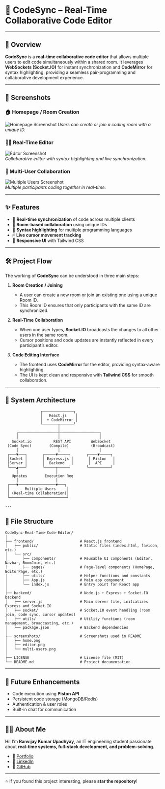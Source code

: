 # 🚀 CodeSync – Real-Time Collaborative Code Editor
---

## 📖 Overview
**CodeSync** is a **real-time collaborative code editor** that allows multiple users to edit code simultaneously within a shared room. It leverages **WebSockets (Socket.IO)** for instant synchronization and **CodeMirror** for syntax highlighting, providing a seamless pair-programming and collaborative development experience.

---

## 📸 Screenshots

### 🏠 Homepage / Room Creation
![Homepage Screenshot](https://github.com/user-attachments/assets/bb84ce6c-f856-40f8-af3d-9950d1c1fa12) 
*Users can create or join a coding room with a unique ID.*

### 👨‍💻 Real-Time Editor
![Editor Screenshot](https://github.com/user-attachments/assets/22e136e2-ec81-483c-bd5d-63c72aa8ee2f)  
*Collaborative editor with syntax highlighting and live synchronization.*

### 👥 Multi-User Collaboration
![Multiple Users Screenshot](https://github.com/user-attachments/assets/873597b2-324a-4bd3-a036-21cf3fe91d91)  
*Multiple participants coding together in real-time.*

---

## ✨ Features
- 📝 **Real-time synchronization** of code across multiple clients  
- 👥 **Room-based collaboration** using unique IDs  
- 🎨 **Syntax highlighting** for multiple programming languages  
- 🖱 **Live cursor movement tracking**  
- 📱 **Responsive UI** with Tailwind CSS  

---

## 🛠️ Project Flow

The working of **CodeSync** can be understood in three main steps:

1. **Room Creation / Joining**  
   - A user can create a new room or join an existing one using a unique Room ID.  
   - This Room ID ensures that only participants with the same ID are synchronized.

2. **Real-Time Collaboration**  
   - When one user types, **Socket.IO** broadcasts the changes to all other users in the same room.  
   - Cursor positions and code updates are instantly reflected in every participant’s editor.  

3. **Code Editing Interface**  
   - The frontend uses **CodeMirror** for the editor, providing syntax-aware highlighting.  
   - The UI is kept clean and responsive with **Tailwind CSS** for smooth collaboration.  

---


## 📂 System Architecture

```text
                ┌──────────────┐
                │   React.js    │
                │  + CodeMirror │
                └───────┬──────┘
                        │
     ┌──────────────────┼──────────────────┐
     │                  │                  │
   Socket.io          REST API         WebSocket
 (Code Sync)        (Compile)          (Broadcast)
     │                  │                  │
 ┌───▼───┐       ┌─────▼─────┐       ┌────▼─────┐
 │Socket │       │ Express.js │       │ Piston   │
 │Server │       │  Backend   │       │  API     │
 └───▲───┘       └─────┬─────┘       └──────────┘
     │                 │
   Updates        Execution Req
     │                 │
 ┌───▼─────────────────▼───┐
 │       Multiple Users     │
 │ (Real-time Collaboration)│
 └──────────────────────────┘

---
```

## 📂 File Structure

```text
CodeSync-Real-Time-Code-Editor/
│
├── frontend/                     # React.js frontend
│   ├── public/                   # Static files (index.html, favicon, etc.)
│   └── src/
│       ├── components/           # Reusable UI components (Editor, Navbar, RoomJoin, etc.)
│       ├── pages/                # Page-level components (HomePage, EditorPage, etc.)
│       ├── utils/                # Helper functions and constants
│       ├── App.js                # Main app component
│       └── index.js              # Entry point for React app
│
├── backend/                      # Node.js + Express + Socket.IO backend
│   ├── server.js                 # Main server file, initializes Express and Socket.IO
│   ├── socket/                   # Socket.IO event handling (room join, code sync, cursor updates)
│   ├── utils/                    # Utility functions (room management, broadcasting, etc.)
│   └── package.json              # Backend dependencies
│
├── screenshots/                  # Screenshots used in README
│   ├── home.png
│   ├── editor.png
│   └── multi-users.png
│
├── LICENSE                       # License file (MIT)
└── README.md                     # Project documentation

```

---

## 🔮 Future Enhancements
- Code execution using **Piston API**  
- Persistent code storage (MongoDB/Redis)  
- Authentication & user roles  
- Built-in chat for communication  

---

## 👨‍💻 About Me

Hi! I’m **Ranvijay Kumar Upadhyay**, an IT engineering student passionate about **real-time systems, full-stack development, and problem-solving**.  

- 🔗 [Portfolio](https://ranvijay-portfolio.vercel.app/)  
- 💼 [LinkedIn](https://www.linkedin.com/in/ranvijay-kumar4/)  
- 📂 [GitHub](https://github.com/ranvijay-kumar4)  
---

⭐ If you found this project interesting, please **star the repository**!
